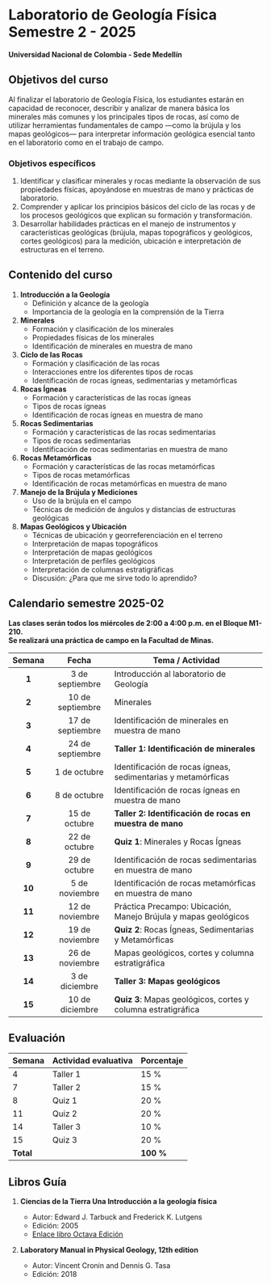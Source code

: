 # Laboratorio de Geología Física Semestre 2 - 2025

**Universidad Nacional de Colombia - Sede Medellín**

## Objetivos del curso

Al finalizar el laboratorio de Geología Física, los estudiantes estarán en capacidad de reconocer, describir y analizar de manera básica los minerales más comunes y los principales tipos de rocas, así como de utilizar herramientas fundamentales de campo —como la brújula y los mapas geológicos— para interpretar información geológica esencial tanto en el laboratorio como en el trabajo de campo.

### Objetivos específicos

1. Identificar y clasificar minerales y rocas mediante la observación de sus propiedades físicas, apoyándose en muestras de mano y prácticas de laboratorio.
2. Comprender y aplicar los principios básicos del ciclo de las rocas y de los procesos geológicos que explican su formación y transformación.
3. Desarrollar habilidades prácticas en el manejo de instrumentos y características geológicas (brújula, mapas topográficos y geológicos, cortes geológicos) para la medición, ubicación e interpretación de estructuras en el terreno.

## Contenido del curso

1. **Introducción a la Geología**
    - Definición y alcance de la geología
    - Importancia de la geología en la comprensión de la Tierra
2. **Minerales**
    - Formación y clasificación de los minerales
    - Propiedades físicas de los minerales
    - Identificación de minerales en muestra de mano
3. **Ciclo de las Rocas**
    - Formación y clasificación de las rocas
    - Interacciones entre los diferentes tipos de rocas
    - Identificación de rocas ígneas, sedimentarias y metamórficas
4. **Rocas Ígneas**
    - Formación y características de las rocas ígneas
    - Tipos de rocas ígneas
    - Identificación de rocas ígneas en muestra de mano
5. **Rocas Sedimentarias**
    - Formación y características de las rocas sedimentarias
    - Tipos de rocas sedimentarias
    - Identificación de rocas sedimentarias en muestra de mano
6. **Rocas Metamórficas**
    - Formación y características de las rocas metamórficas
    - Tipos de rocas metamórficas
    - Identificación de rocas metamórficas en muestra de mano
7. **Manejo de la Brújula y Mediciones**
    - Uso de la brújula en el campo
    - Técnicas de medición de ángulos y distancias de estructuras geológicas
8. **Mapas Geológicos y Ubicación**
    - Técnicas de ubicación y georreferenciación en el terreno
    - Interpretación de mapas topográficos
    - Interpretación de mapas geológicos
    - Interpretación de perfiles geológicos
    - Interpretación de columnas estratigráficas
    - Discusión: ¿Para que me sirve todo lo aprendido?

## Calendario semestre 2025-02

**Las clases serán todos los miércoles de 2:00 a 4:00 p.m. en el Bloque M1-210.  
Se realizará una práctica de campo en la Facultad de Minas.**

| **Semana** | **Fecha**        | **Tema / Actividad**                                       |
|:----------:|:----------------:|------------------------------------------------------------|
| **1**      | 3 de septiembre  | Introducción al laboratorio de Geología                    |
| **2**      | 10 de septiembre | Minerales                                                  |
| **3**      | 17 de septiembre | Identificación de minerales en muestra de mano             |
| **4**      | 24 de septiembre | **Taller 1: Identificación de minerales**                  |
| **5**      | 1 de octubre     | Identificación de rocas ígneas, sedimentarias y metamórficas |
| **6**      | 8 de octubre     | Identificación de rocas ígneas en muestra de mano          |
| **7**      | 15 de octubre    | **Taller 2: Identificación de rocas en muestra de mano**   |
| **8**      | 22 de octubre    | **Quiz 1**: Minerales y Rocas Ígneas                       |
| **9**      | 29 de octubre    | Identificación de rocas sedimentarias en muestra de mano   |
| **10**     | 5 de noviembre   | Identificación de rocas metamórficas en muestra de mano    |
| **11**     | 12 de noviembre  | Práctica Precampo: Ubicación, Manejo Brújula y mapas geológicos      |
| **12**     | 19 de noviembre  | **Quiz 2**: Rocas Ígneas, Sedimentarias y Metamórficas     |
| **13**     | 26 de noviembre  | Mapas geológicos, cortes y columna estratigráfica          |
| **14**     | 3 de diciembre   | **Taller 3: Mapas geológicos**                             |
| **15**     | 10 de diciembre  | **Quiz 3**: Mapas geológicos, cortes y columna estratigráfica |


## Evaluación

| Semana | Actividad evaluativa                     | Porcentaje |
|--------|------------------------------------------|------------|
| 4      | Taller 1                                 | 15 %       |
| 7      | Taller 2                                 | 15 %       |
| 8      | Quiz 1                                   | 20 %       |
| 11     | Quiz 2                                   | 20 %       |
| 14     | Taller 3                                 | 10 %       |
| 15     | Quiz 3                                   | 20 %       |
| **Total** |                                          | **100 %**  |

## Libros Guía

1. **Ciencias de la Tierra Una Introducción a la geología física**
   - Autor: Edward J. Tarbuck and Frederick K. Lutgens
   - Edición: 2005
   - [Enlace libro Octava Edición](https://www.xeologosdelmundu.org/wp-content/uploads/2016/03/TARBUCK-y-LUTGENS-Ciencias-de-la-Tierra-8va-ed.-1.pdf)

2. **Laboratory Manual in Physical Geology, 12th edition**
   - Autor: Vincent Cronin and Dennis G. Tasa
   - Edición: 2018
